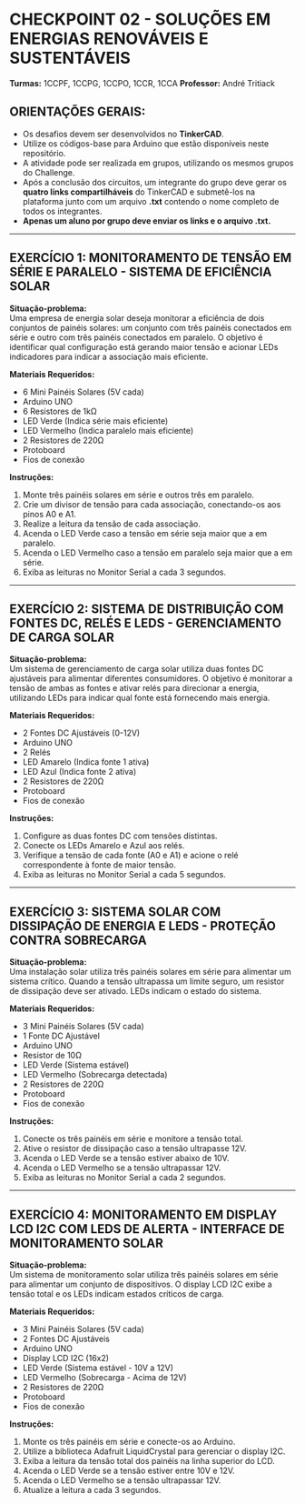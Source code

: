 
# CHECKPOINT 02 - SOLUÇÕES EM ENERGIAS RENOVÁVEIS E SUSTENTÁVEIS
**Turmas:** 1CCPF, 1CCPG, 1CCPO, 1CCR, 1CCA
**Professor:** André Tritiack

## ORIENTAÇÕES GERAIS:
- Os desafios devem ser desenvolvidos no **TinkerCAD**.
- Utilize os códigos-base para Arduino que estão disponíveis neste repositório.
- A atividade pode ser realizada em grupos, utilizando os mesmos grupos do Challenge.
- Após a conclusão dos circuitos, um integrante do grupo deve gerar os **quatro links compartilháveis** do TinkerCAD e submetê-los na plataforma junto com um arquivo **.txt** contendo o nome completo de todos os integrantes.
- **Apenas um aluno por grupo deve enviar os links e o arquivo .txt.**
---

## EXERCÍCIO 1: MONITORAMENTO DE TENSÃO EM SÉRIE E PARALELO - SISTEMA DE EFICIÊNCIA SOLAR

**Situação-problema:**  
Uma empresa de energia solar deseja monitorar a eficiência de dois conjuntos de painéis solares: um conjunto com três painéis conectados em série e outro com três painéis conectados em paralelo. O objetivo é identificar qual configuração está gerando maior tensão e acionar LEDs indicadores para indicar a associação mais eficiente.  

**Materiais Requeridos:**
- 6 Mini Painéis Solares (5V cada)
- Arduino UNO
- 6 Resistores de 1kΩ
- LED Verde (Indica série mais eficiente)
- LED Vermelho (Indica paralelo mais eficiente)
- 2 Resistores de 220Ω
- Protoboard
- Fios de conexão

**Instruções:**
1. Monte três painéis solares em série e outros três em paralelo.
2. Crie um divisor de tensão para cada associação, conectando-os aos pinos A0 e A1.
3. Realize a leitura da tensão de cada associação.
4. Acenda o LED Verde caso a tensão em série seja maior que a em paralelo.
5. Acenda o LED Vermelho caso a tensão em paralelo seja maior que a em série.
6. Exiba as leituras no Monitor Serial a cada 3 segundos.

---

## EXERCÍCIO 2: SISTEMA DE DISTRIBUIÇÃO COM FONTES DC, RELÉS E LEDS - GERENCIAMENTO DE CARGA SOLAR

**Situação-problema:**  
Um sistema de gerenciamento de carga solar utiliza duas fontes DC ajustáveis para alimentar diferentes consumidores. O objetivo é monitorar a tensão de ambas as fontes e ativar relés para direcionar a energia, utilizando LEDs para indicar qual fonte está fornecendo mais energia.  

**Materiais Requeridos:**
- 2 Fontes DC Ajustáveis (0-12V)
- Arduino UNO
- 2 Relés
- LED Amarelo (Indica fonte 1 ativa)
- LED Azul (Indica fonte 2 ativa)
- 2 Resistores de 220Ω
- Protoboard
- Fios de conexão

**Instruções:**
1. Configure as duas fontes DC com tensões distintas.
2. Conecte os LEDs Amarelo e Azul aos relés.
3. Verifique a tensão de cada fonte (A0 e A1) e acione o relé correspondente à fonte de maior tensão.
4. Exiba as leituras no Monitor Serial a cada 5 segundos.

---

## EXERCÍCIO 3: SISTEMA SOLAR COM DISSIPAÇÃO DE ENERGIA E LEDS - PROTEÇÃO CONTRA SOBRECARGA

**Situação-problema:**  
Uma instalação solar utiliza três painéis solares em série para alimentar um sistema crítico. Quando a tensão ultrapassa um limite seguro, um resistor de dissipação deve ser ativado. LEDs indicam o estado do sistema.  

**Materiais Requeridos:**
- 3 Mini Painéis Solares (5V cada)
- 1 Fonte DC Ajustável
- Arduino UNO
- Resistor de 10Ω
- LED Verde (Sistema estável)
- LED Vermelho (Sobrecarga detectada)
- 2 Resistores de 220Ω
- Protoboard
- Fios de conexão

**Instruções:**
1. Conecte os três painéis em série e monitore a tensão total.
2. Ative o resistor de dissipação caso a tensão ultrapasse 12V.
3. Acenda o LED Verde se a tensão estiver abaixo de 10V.
4. Acenda o LED Vermelho se a tensão ultrapassar 12V.
5. Exiba as leituras no Monitor Serial a cada 2 segundos.

---

## EXERCÍCIO 4: MONITORAMENTO EM DISPLAY LCD I2C COM LEDS DE ALERTA - INTERFACE DE MONITORAMENTO SOLAR

**Situação-problema:**  
Um sistema de monitoramento solar utiliza três painéis solares em série para alimentar um conjunto de dispositivos. O display LCD I2C exibe a tensão total e os LEDs indicam estados críticos de carga.  

**Materiais Requeridos:**
- 3 Mini Painéis Solares (5V cada)
- 2 Fontes DC Ajustáveis
- Arduino UNO
- Display LCD I2C (16x2)
- LED Verde (Sistema estável - 10V a 12V)
- LED Vermelho (Sobrecarga - Acima de 12V)
- 2 Resistores de 220Ω
- Protoboard
- Fios de conexão

**Instruções:**
1. Monte os três painéis em série e conecte-os ao Arduino.
2. Utilize a biblioteca Adafruit LiquidCrystal para gerenciar o display I2C.
3. Exiba a leitura da tensão total dos painéis na linha superior do LCD.
4. Acenda o LED Verde se a tensão estiver entre 10V e 12V.
5. Acenda o LED Vermelho se a tensão ultrapassar 12V.
6. Atualize a leitura a cada 3 segundos.
